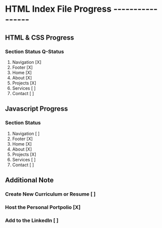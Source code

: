 # HTML Index File Progress -----------------

## HTML & CSS Progress

### Section Status Q-Status

1. Navigation [X]
2. Footer [X]
3. Home [X]
4. About [X]
5. Projects [X]
6. Services [ ]
7. Contact [ ]

## Javascript Progress

### Section Status

1. Navigation [ ]
2. Footer [X]
3. Home [X]
4. About [X]
5. Projects [X]
6. Services [ ]
7. Contact [ ]

## Additional Note

### Create New Curriculum or Resume [ ]

### Host the Personal Portpolio [X]

### Add to the LinkedIn [ ]
